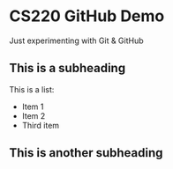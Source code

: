 # CS220 GitHub Demo

Just experimenting with Git & GitHub

## This is a subheading
This is a list:
* Item 1
* Item 2
* Third item

## This is another subheading

